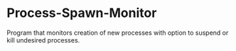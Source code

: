 # Process-Spawn-Monitor
Program that monitors creation of new processes with option to suspend or kill undesired processes.
